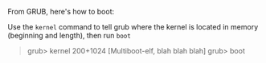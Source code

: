 From GRUB, here's how to boot:

Use the `kernel` command to tell grub where the kernel is located in
memory (beginning and length), then run `boot`


> grub> kernel 200+1024
>    [Multiboot-elf, blah blah blah]
> grub> boot

